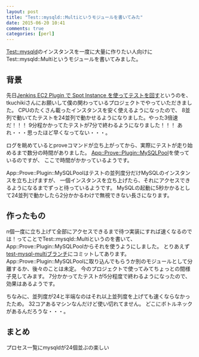 ```yaml
---
layout: post
title: "Test::mysqld::Multiというモジュールを書いてみた"
date: 2015-06-20 10:41
comments: true
categories: [perl]
---
```


[Test::mysqld](https://metacpan.org/pod/Test::mysqld)のインスタンスを一度に大量に作りたい人向けに
Test::mysqld::Multiというモジュールを書いてみました。

<!-- More -->

## 背景

先日[Jenkins EC2 Plugin で Spot Instance を使ってテストを回す](http://tkuchiki.hatenablog.com/entry/2015/04/24/192851)というのを、
tkuchikiさんにお願いして僕の関わっているプロジェクトでやっていただきました。
CPUのたくさん載ったインスタンスを安く使えるようになったので、
8並列で動いてたテストを24並列で動かせるようになりました。やった3倍速だ！！！
9分程かかってたテストが7分で終わるようになりました！！！
あれ・・・思ったほど早くなってない・・・。

ログを眺めているとproveコマンドが立ち上がってから、実際にテストが走り始めるまで数分の時間がありました。
[App::Prove::Plugin::MySQLPool](http://maaash.jp/2013/03/perl-app-prove-plugin-mysqlpool/)を使っているのですが、
ここで時間がかかっているようです。

App::Prove::Plugin::MySQLPoolはテストの並列度分だけMySQLのインスタンスを立ち上げますが、
一個インスタンスを立ち上げたら、それにアクセスできるようになるまでずっと待っているようです。
MySQLの起動に5秒かかるとして24並列で動かしたら2分かかるわけで無視できない長さになります。

## 作ったもの

n個一度に立ち上げて全部にアクセスできるまで待つ実装にすれば速くなるのでは！ってことでTest::mysqld::Multiというのを書いて、
App::Prove::Plugin::MySQLPoolからそれを使うようにしました。
とりあえず[test-mysql-multiブランチ](https://github.com/mash/App-Prove-Plugin-MySQLPool/compare/master...shogo82148:test-mysqld-multi)にコミットしてあります。
App::Prove::Plugin::MySQLPoolに取り込んでもらうか別のモジュールとして分離するか、後々のことは未定。
今のプロジェクトで使ってみてちょっとの間様子見してみます。
7分かかってたテストが5分程度で終わるようになったので、効果はあるようです。

ちなみに、並列度が24と半端なのはそれ以上並列度を上げても速くならなかったため。
32コアあるマシンなんだけど使い切れてません。
どこにボトルネックがあるんだろうな・・・。

## まとめ

プロセス一覧にmysqldが24個並ぶの楽しい
